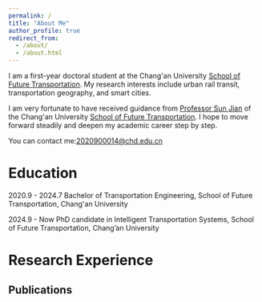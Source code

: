 ```yaml
---
permalink: /
title: "About Me"
author_profile: true
redirect_from: 
  - /about/
  - /about.html
---
```


I am a first-year doctoral student at the Chang'an University [School of Future Transportation](https://wljtxy.chd.edu.cn/). My research interests include urban rail transit, transportation geography, and smart cities.

I am very fortunate to have received guidance from [Professor Sun Jian](https://js.chd.edu.cn/jiaotong/sj2/list.htm) of the Chang'an University [School of Future Transportation](https://wljtxy.chd.edu.cn/). I hope to move forward steadily and deepen my academic career step by step.

You can contact me:[2020900014@chd.edu.cn](2020900014@chd.edu.cn) 

Education 
======
2020.9 - 2024.7  Bachelor of Transportation Engineering, School of Future Transportation, Chang'an University

2024.9 - Now     PhD candidate in Intelligent Transportation Systems, School of Future Transportation, Chang’an University

Research Experience
======




Publications
------

